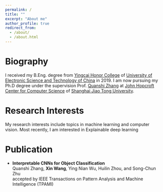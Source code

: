 ```yaml
---
permalink: /
title: ""
excerpt: "About me"
author_profile: true
redirect_from:
  - /about/
  - /about.html
---
```


Biography
======
I received my B.Eng. degree from [Yingcai Honor College](http://www.yingcai.uestc.edu.cn/) of [University of Electronic Science and Technology of China](https://www.uestc.edu.cn/) in 2019. I am now pursuing my Ph.D degree under the supervision Prof. [Quanshi Zhang](http://qszhang.com/#) at [John Hopcroft Center for Computer Science](http://jhc.sjtu.edu.cn/) of [Shanghai Jiao Tong University](https://www.sjtu.edu.cn/).

Research Interests
======
My research interests include topics in machine learning and computer vision.
Most recently, I am interested in Explainable deep learning

Publication
======
* **Interpretable CNNs for Object Classification**<br>
    Quanshi Zhang, **Xin Wang**, Ying Nian Wu, Huilin Zhou, and Song-Chun Zhu<br>
    accepted by IEEE Transactions on Pattern Analysis and Machine Intelligence (TPAMI)
